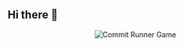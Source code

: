 ## Hi there 👋

<p align="center">
  <img src="https://raw.githubusercontent.com/YOUR_USERNAME/github-commit-runner-game/main/runner-game.svg" alt="Commit Runner Game" />
</p>
